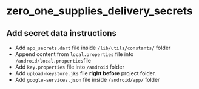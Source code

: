 # zero_one_supplies_delivery_secrets

## Add secret data instructions
- Add `app_secrets.dart` file inside `/lib/utils/constants/` folder
- Append content from `local.properties` file into `/android/local.properties`file
- Add `key.properties` file into `/android` folder
- Add `upload-keystore.jks` file __right before__ project folder.
- Add `google-services.json` file inside `/android/app/` folder


